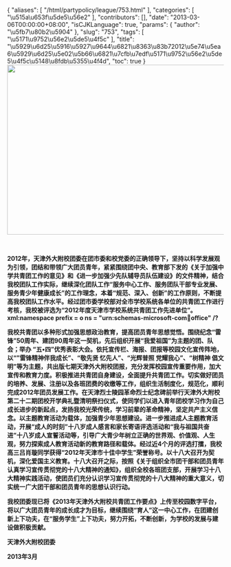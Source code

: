 {
    "aliases": [
        "/html/partypolicy/league/753.html"
    ],
    "categories": [
        "\u515a\u653f\u5de5\u56e2"
    ],
    "contributors": [],
    "date": "2013-03-06T00:00:00+08:00",
    "isCJKLanguage": true,
    "params": {
        "author": "\u5fb7\u80b2\u5904"
    },
    "slug": "753",
    "tags": [
        "\u5171\u9752\u56e2\u5de5\u4f5c"
    ],
    "title": "\u5929\u6d25\u5916\u5927\u9644\u6821\u8363\u83b72012\u5e74\u5ea6\u5929\u6d25\u5e02\u5b66\u6821\u7cfb\u7edf\u5171\u9752\u56e2\u5de5\u4f5c\u5148\u8fdb\u5355\u4f4d",
    "toc": true
}
**<img
    src="https://cdn.tfls.online/mirror/full/868115f0f1877c47b76a94cc524218423b56f722.jpg"
    style="display:block;margin-left:auto;margin-right:auto;"
    decoding="async"
    fetchpriority="auto"
    loading="lazy"
    height="395"
    width="600"
/>**

 

**2012年，天津外大附校团委在团市委和校党委的正确领导下，坚持以科学发展观为引领，团结和带领广大团员青年，紧紧围绕团中央、教育部下发的《关于加强中学共青团工作的意见》和《进一步加强少先队辅导员队伍建设》的文件精神，结合我校团队工作实际，继续深化团队工作“服务中心工作、服务团队干部专业发展、服务青少年健康成长”的工作理念，本着“规范、深入、创新”的工作原则，不断提高我校团队工作水平。经过团市委学校部对全市学校系统各单位的共青团工作进行考核，我校被评选为“2012年度天津市学校系统共青团工作先进单位”。xml:namespace prefix = o ns = "urn:schemas-microsoft-com:office:office" /?**

**我校共青团以多种形式加强思想政治教育，提高团员青年思想觉悟。围绕纪念“雷锋”50周年、建团90周年这一契机，先后组织开展“我爱祖国”为主题的团、队会；举办 “五•四”优秀表彰大会。依托宣传栏、海报、团报等校园文化宣传阵地，以“”雷锋精神伴我成长”、“敬先贤 忆先人”、“光辉普照 党耀我心”、“树精神 倡文明”等为主题，共出版七期天津外大附校团报，充分发挥校园宣传重要作用，加大宣传和教育力度。积极推进共青团自身建设，全面提升共青团工作。切实做好团员的培养、发展、注册以及各班团费的收缴等工作，组织生活制度化，规范化，顺利完成2012年团员发展工作。在天津烈士陵园革命烈士纪念碑前举行天津外大附校第二十二期团校开学典礼暨清明祭扫仪式，使同学们以进入青年团校学习作为自己成长进步的新起点，发扬我校光荣传统，学习前辈的革命精神，坚定共产主义信念。以主题教育活动为载体，加强青少年思想建设。进一步推进成人主题教育活动，开展“成人的时刻”十八岁成人感言和家长寄语评选活动和“我与祖国共奋进”十八岁成人宣誓活动等，引导广大青少年树立正确的世界观、价值观、人生观，努力探索成人教育活动新的教育路径和载体。经过近4个月的评选打擂，我校高三吕肖璇同学获得“2012年天津市十佳中学生”荣誉称号。以十八大召开为契机，深化爱国主义教育。十八大召开之际，按照《关于组织全市团干部和团员青年认真学习宣传贯彻党的十八大精神的通知》，组织全校各班团支部，开展学习十八大精神实践活动，使团员们充分认识学习宣传贯彻党的十八大精神的重大意义，切实统一广大团干部和团员青年的思想认识行动。**

**我校团委现已将《2013年天津外大附校共青团工作要点》上传至校园数字平台，将以广大团员青年的成长成才为目标，继续围绕“育人”这一中心工作，在团建创新上下功夫，在“服务学生”上下功夫，努力开拓，不断创新，为学校的发展与建设做积极贡献。**

**天津外大附校团委**

**2013年3月**

